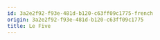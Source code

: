 ```yaml
---
id: 3a2e2f92-f93e-481d-b120-c63ff09c1775-french
origin: 3a2e2f92-f93e-481d-b120-c63ff09c1775
title: Le Five
---
```

